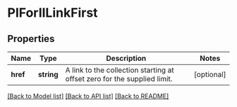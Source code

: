 # PIForIILinkFirst

## Properties
Name | Type | Description | Notes
------------ | ------------- | ------------- | -------------
**href** | **string** | A link to the collection starting at offset zero for the supplied limit. | [optional] 

[[Back to Model list]](../README.md#documentation-for-models) [[Back to API list]](../README.md#documentation-for-api-endpoints) [[Back to README]](../README.md)


